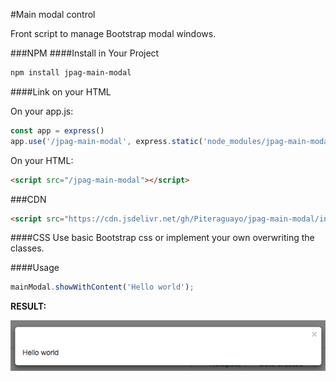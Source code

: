 #Main modal control 

Front script to manage Bootstrap modal windows.

###NPM
####Install in Your Project
```sh
npm install jpag-main-modal
```

####Link on your HTML


On your app.js:
```javascript node
const app = express()
app.use('/jpag-main-modal', express.static('node_modules/jpag-main-modal/index.js'));
```
On your HTML:
```html
<script src="/jpag-main-modal"></script>
```
###CDN
```html
<script src="https://cdn.jsdelivr.net/gh/Piteraguayo/jpag-main-modal/index.js"></script>
```

####CSS
Use basic Bootstrap css or implement your own overwriting the classes.

####Usage

```javascript
mainModal.showWithContent('Hello world');
```

**RESULT:**

![alt text](https://raw.githubusercontent.com/Piteraguayo/jpag-main-modal/master/mainModalSimpleMessage.png)
